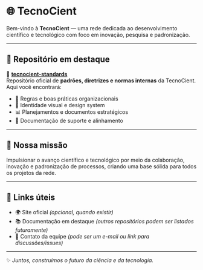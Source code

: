 # 🌐 TecnoCient

Bem-vindo à **TecnoCient** — uma rede dedicada ao desenvolvimento científico e tecnológico com foco em inovação, pesquisa e padronização.

---

## 📌 Repositório em destaque
🔹 [**tecnocient-standards**](https://github.com/TecnoCient/tecnocient-standards)  
Repositório oficial de **padrões, diretrizes e normas internas** da TecnoCient.  
Aqui você encontrará:
- 📑 Regras e boas práticas organizacionais  
- 🎨 Identidade visual e design system  
- 📊 Planejamentos e documentos estratégicos  
- 📘 Documentação de suporte e alinhamento  

---

## 🚀 Nossa missão
Impulsionar o avanço científico e tecnológico por meio da colaboração, inovação e padronização de processos, criando uma base sólida para todos os projetos da rede.

---

## 🔗 Links úteis
- 🌍 Site oficial *(opcional, quando existir)*  
- 📚 Documentação em destaque *(outros repositórios podem ser listados futuramente)*  
- 💬 Contato da equipe *(pode ser um e-mail ou link para discussões/issues)*  

---

✨ *Juntos, construímos o futuro da ciência e da tecnologia.*
